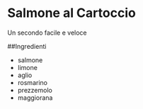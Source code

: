 # Salmone al Cartoccio

Un secondo facile e veloce

##Ingredienti

* salmone
* limone
* aglio
* rosmarino
* prezzemolo
* maggiorana

